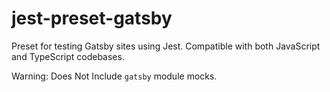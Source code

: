 # jest-preset-gatsby

Preset for testing Gatsby sites using Jest. Compatible with both JavaScript and TypeScript codebases.

Warning: Does Not Include `gatsby` module mocks.
